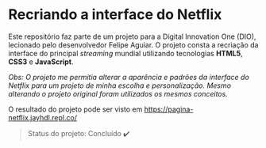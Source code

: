 # Recriando a interface do Netflix

Este repositório faz parte de um projeto para a Digital Innovation One (DIO), lecionado pelo desenvolvedor Felipe Aguiar. O projeto consta a recriação da interface do principal *streaming* mundial utilizando tecnologias **HTML5**, **CSS3** e **JavaScript**.

_Obs: O projeto me permitia alterar a aparência e padrões da interface do Netflix para um projeto de minha escolha e personalização. Mesmo alterando o projeto original foram utilizados os mesmos conceitos._

O resultado do projeto pode ser visto em https://pagina-netflix.jayhdl.repl.co/



> Status do projeto: Concluído ✔️